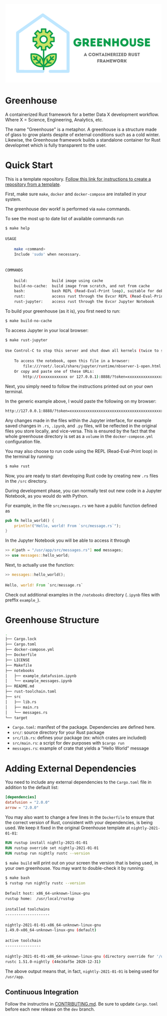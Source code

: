![](/images/Greenhouse_github_card.png)


# Greenhouse

A containerized Rust framework for a better Data X development workflow. Where X = Science, Engineering, Analytics, etc.


The name "Greenhouse" is a metaphor. A greenhouse is a structure made of glass to grow plants despite of external conditions such as a cold winter. Likewise, the Greenhouse framework builds a standalone container for Rust developmet which is fully transparent to the user.


# Quick Start

This is a template repository. [Follow this link for instructions to create a repository from a template](https://docs.github.com/en/github/creating-cloning-and-archiving-repositories/creating-a-repository-from-a-template#creating-a-repository-from-a-template).


First, make sure `make`, `docker` and `docker-compose` are installed in your system.


The greenhouse dev workf is performed via `make` commands.


To see the most up to date list of available commands run

```bash
$ make help

USAGE

    make <command>
    Include 'sudo' when necessary.


COMMANDS

    build:           build image using cache
    build-no-cache:  build image from scratch, and not from cache
    bash:            bash REPL (Read-Eval-Print loop), suitable for debugging
    rust:            access rust through the Evcxr REPL (Read-Eval-Print loop)
    rust-jupyter:    access rust through the Evcxr Jupyter Notebook
```


To build your greenhouse (as it is), you first need to run:

```bash
$ make build-no-cache
```


To access Jupyter in your local browser:

```bash
$ make rust-jupyter

Use Control-C to stop this server and shut down all kernels (twice to skip confirmation).
    
    To access the notebook, open this file in a browser:
        file:///root/.local/share/jupyter/runtime/nbserver-1-open.html
    Or copy and paste one of these URLs:
        http://(xxxxxxxxxxxx or 127.0.0.1):8888/?token=xxxxxxxxxxxxxxxxxxxxxxxxxxxxxxxxxxxxxxxxxxxxxxxx
```


Next, you simply need to follow the instructions printed out on your own terminal.


In the generic example above, I would paste the following on my browser:

```bash
http://127.0.0.1:8888/?token=xxxxxxxxxxxxxxxxxxxxxxxxxxxxxxxxxxxxxxxxxxxxxxxx
```


Any changes made in the files within the Jupyter interface, for example saved changes in `.rs`, `.ipynb`, and `.py` files, will be reflected in the original files you store locally, and vice-versa. This is ensured by the fact that the whole greenhouse directory is set as a `volume` in the `docker-compose.yml` configuration file.


You may also choose to run code using the REPL (Read-Eval-Print loop) in the terminal by running:

```bash
$ make rust
```


Now, you are ready to start developing Rust code by creating new `.rs` files in the `/src` directory.


During development phase, you can normally test out new code in a Jupyter Notebook, as you would do with Python.


For example, in the file `src/messages.rs` we have a public function defined as

```rust
pub fn hello_world() {
    println!("Hello, world! From `src/message.rs`");
}
```


In the Jupyter Notebook you will be able to access it through

```rust
>> #[path = "/usr/app/src/messages.rs"] mod messages;
>> use messages::hello_world;
```


Next, to actually use the function:

```rust
>> messages::hello_world();

Hello, world! From `src/message.rs`
```


Check out additional examples in the `/notebooks` directory (`.ipynb` files with preffix `example_`).


# Greenhouse Structure

```bash
.
├── Cargo.lock
├── Cargo.toml
├── docker-compose.yml
├── Dockerfile
├── LICENSE
├── Makefile
├── notebooks
│   ├── example_datafusion.ipynb
│   └── example_messages.ipynb
├── README.md
├── rust-toolchain.toml
├── src
│   ├── lib.rs
│   ├── main.rs
│   └── messages.rs
└── target
```


* `Cargo.toml`: manifest of the package. Dependencies are defined here.
* `src/`: source directory for your Rust package
* `src/lib.rs`: defines your package (ex: which crates are included)
* `src/main.rs`: a script for dev purposes with `$cargo run`
* `messages.rs`: example of crate that yields a "Hello World" message


# Adding External Dependencies

You need to include any external dependencies to the `Cargo.toml` file in addition to the default list:

```toml
[dependencies]
datafusion = "2.0.0"
arrow = "2.0.0"
```


You may also want to change a few lines in the `Dockerfile` to ensure that the correct version of Rust, consistent with your dependencies, is being used. We keep it fixed in the original Greenhouse template at `nightly-2021-01-01`:

```dockerfile
RUN rustup install nightly-2021-01-01
RUN rustup override set nightly-2021-01-01
RUN rustup run nightly rustc --version
```


`$ make build` will print out on your screen the version that is being used, in your own greenhouse. You may want to double-check it by running:

```bash
$ make bash
$ rustup run nightly rustc --version

Default host: x86_64-unknown-linux-gnu
rustup home:  /usr/local/rustup

installed toolchains
--------------------

nightly-2021-01-01-x86_64-unknown-linux-gnu
1.49.0-x86_64-unknown-linux-gnu (default)

active toolchain
----------------

nightly-2021-01-01-x86_64-unknown-linux-gnu (directory override for '/usr/app')
rustc 1.51.0-nightly (44e3daf5e 2020-12-31)
```


The above output means that, in fact, `nightly-2021-01-01` is being used for `/usr/app`.


## Continuous Integration

Follow the instructins in [CONTRIBUTING.md](https://github.com/felipepenha/rust-greenhouse/blob/main/CONTRIBUTING.md). Be sure to update `Cargo.toml` before each new release on the `dev` branch.





